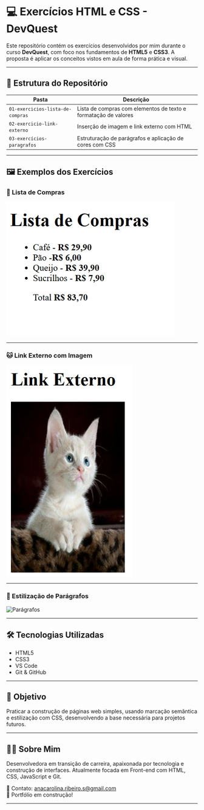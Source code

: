 # 💻 Exercícios HTML e CSS - DevQuest

Este repositório contém os exercícios desenvolvidos por mim durante o curso **DevQuest**, com foco nos fundamentos de **HTML5** e **CSS3**. A proposta é aplicar os conceitos vistos em aula de forma prática e visual.

---

## 📁 Estrutura do Repositório

| Pasta                                   | Descrição |
|----------------------------------------|-----------|
| `01-exercicios-lista-de-compras`       | Lista de compras com elementos de texto e formatação de valores |
| `02-exercicio-link-externo`            | Inserção de imagem e link externo com HTML |
| `03-exercícios-paragrafos`             | Estruturação de parágrafos e aplicação de cores com CSS |

---

## 🖼️ Exemplos dos Exercícios

### 🛒 Lista de Compras

![Lista de Compras](./01-exercicios-lista-de-compras/lista-de-compras.png)

---

### 🐱 Link Externo com Imagem

![Link Externo](./02-exercicio-link-externo/link-externo-gato.png)

---

### 📄 Estilização de Parágrafos

![Parágrafos](./03-exercícios-paragrafos/estilizacao-de-paragrafos.png)

---

## 🛠️ Tecnologias Utilizadas

- HTML5
- CSS3
- VS Code
- Git & GitHub

---

## 🎯 Objetivo

Praticar a construção de páginas web simples, usando marcação semântica e estilização com CSS, desenvolvendo a base necessária para projetos futuros.

---

## 🙋‍♀️ Sobre Mim

Desenvolvedora em transição de carreira, apaixonada por tecnologia e construção de interfaces. Atualmente focada em Front-end com HTML, CSS, JavaScript e Git.

📧 Contato: anacarolina.ribeiro.s@gmail.com  
🚧 Portfólio em construção!

---
